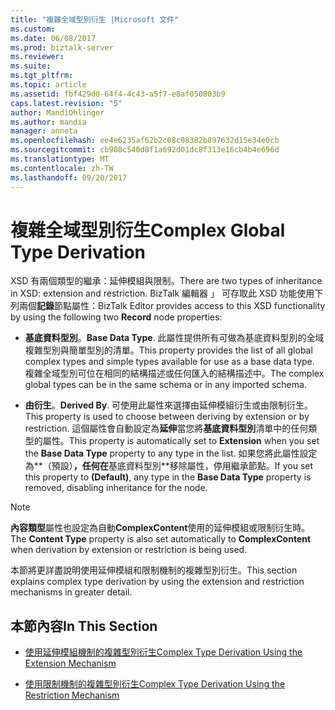 ```yaml
---
title: "複雜全域型別衍生 |Microsoft 文件"
ms.custom: 
ms.date: 06/08/2017
ms.prod: biztalk-server
ms.reviewer: 
ms.suite: 
ms.tgt_pltfrm: 
ms.topic: article
ms.assetid: fbf429d0-64f4-4c43-a5f7-e8af050803b9
caps.latest.revision: "5"
author: MandiOhlinger
ms.author: mandia
manager: anneta
ms.openlocfilehash: ee4e6235af62b2c08c08382b897632d15e34e0cb
ms.sourcegitcommit: cb908c540d8f1a692d01dc8f313e16cb4b4e696d
ms.translationtype: MT
ms.contentlocale: zh-TW
ms.lasthandoff: 09/20/2017
---
```

# <a name="complex-global-type-derivation"></a><span data-ttu-id="922e8-102">複雜全域型別衍生</span><span class="sxs-lookup"><span data-stu-id="922e8-102">Complex Global Type Derivation</span></span>
<span data-ttu-id="922e8-103">XSD 有兩個類型的繼承：延伸模組與限制。</span><span class="sxs-lookup"><span data-stu-id="922e8-103">There are two types of inheritance in XSD: extension and restriction.</span></span> <span data-ttu-id="922e8-104">BizTalk 編輯器 」 可存取此 XSD 功能使用下列兩個**記錄**節點屬性：</span><span class="sxs-lookup"><span data-stu-id="922e8-104">BizTalk Editor provides access to this XSD functionality by using the following two **Record** node properties:</span></span>  
  
-   <span data-ttu-id="922e8-105">**基底資料型別**。</span><span class="sxs-lookup"><span data-stu-id="922e8-105">**Base Data Type**.</span></span> <span data-ttu-id="922e8-106">此屬性提供所有可做為基底資料型別的全域複雜型別與簡單型別的清單。</span><span class="sxs-lookup"><span data-stu-id="922e8-106">This property provides the list of all global complex types and simple types available for use as a base data type.</span></span> <span data-ttu-id="922e8-107">複雜全域型別可位在相同的結構描述或任何匯入的結構描述中。</span><span class="sxs-lookup"><span data-stu-id="922e8-107">The complex global types can be in the same schema or in any imported schema.</span></span>  
  
-   <span data-ttu-id="922e8-108">**由衍生**。</span><span class="sxs-lookup"><span data-stu-id="922e8-108">**Derived By**.</span></span> <span data-ttu-id="922e8-109">可使用此屬性來選擇由延伸模組衍生或由限制衍生。</span><span class="sxs-lookup"><span data-stu-id="922e8-109">This property is used to choose between deriving by extension or by restriction.</span></span> <span data-ttu-id="922e8-110">這個屬性會自動設定為**延伸**當您將**基底資料型別**清單中的任何類型的屬性。</span><span class="sxs-lookup"><span data-stu-id="922e8-110">This property is automatically set to **Extension** when you set the **Base Data Type** property to any type in the list.</span></span> <span data-ttu-id="922e8-111">如果您將此屬性設定為**（預設）**，任何在**基底資料型別**移除屬性，停用繼承節點。</span><span class="sxs-lookup"><span data-stu-id="922e8-111">If you set this property to **(Default)**, any type in the **Base Data Type** property is removed, disabling inheritance for the node.</span></span>  
  
> [!NOTE]
>  <span data-ttu-id="922e8-112">**內容類型**屬性也設定為自動**ComplexContent**使用的延伸模組或限制衍生時。</span><span class="sxs-lookup"><span data-stu-id="922e8-112">The **Content Type** property is also set automatically to **ComplexContent** when derivation by extension or restriction is being used.</span></span>  
  
 <span data-ttu-id="922e8-113">本節將更詳盡說明使用延伸模組和限制機制的複雜型別衍生。</span><span class="sxs-lookup"><span data-stu-id="922e8-113">This section explains complex type derivation by using the extension and restriction mechanisms in greater detail.</span></span>  
  
## <a name="in-this-section"></a><span data-ttu-id="922e8-114">本節內容</span><span class="sxs-lookup"><span data-stu-id="922e8-114">In This Section</span></span>  
  
-   [<span data-ttu-id="922e8-115">使用延伸模組機制的複雜型別衍生</span><span class="sxs-lookup"><span data-stu-id="922e8-115">Complex Type Derivation Using the Extension Mechanism</span></span>](../core/complex-type-derivation-using-the-extension-mechanism.md)  
  
-   [<span data-ttu-id="922e8-116">使用限制機制的複雜型別衍生</span><span class="sxs-lookup"><span data-stu-id="922e8-116">Complex Type Derivation Using the Restriction Mechanism</span></span>](../core/complex-type-derivation-using-the-restriction-mechanism.md)